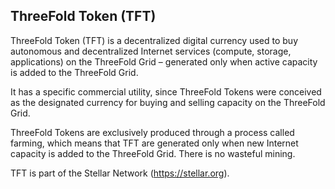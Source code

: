 ## ThreeFold Token (TFT)

ThreeFold Token (TFT) is a decentralized digital currency used to buy autonomous and decentralized Internet services (compute, storage, applications) on the ThreeFold Grid – generated only when active capacity is added to the ThreeFold Grid.

It has a specific commercial utility, since ThreeFold Tokens were conceived as the designated currency for buying and selling capacity on the ThreeFold Grid.

ThreeFold Tokens are exclusively produced through a process called farming, which means that TFT are generated only when new Internet capacity is added to the ThreeFold Grid. There is no wasteful mining.

TFT is part of the Stellar Network (https://stellar.org).